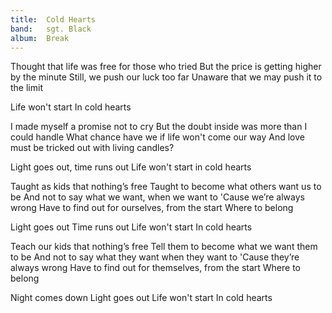 ```yaml
---
title:  Cold Hearts
band:   sgt. Black
album:  Break
---
```


Thought that life was free for those who tried
But the price is getting higher by the minute
Still, we push our luck too far
Unaware that we may push it to the limit

Life won't start
In cold hearts

I made myself a promise not to cry
But the doubt inside was more than I could handle
What chance have we if life won't come our way
And love must be tricked out with living candles?

Light goes out, time runs out
Life won't start in cold hearts

Taught as kids that nothing’s free
Taught to become what others want us to be
And not to say what we want, when we want to
'Cause we’re always wrong
Have to find out for ourselves, from the start
Where to belong

Light goes out
Time runs out
Life won't start
In cold hearts

Teach our kids that nothing’s free
Tell them to become what we want them to be
And not to say what they want when they want to
'Cause they’re always wrong
Have to find out for themselves, from the start
Where to belong

Night comes down
Light goes out
Life won't start
In cold hearts
